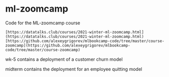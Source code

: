# ml-zoomcamp
Code for the ML-zoomcamp course


    [https://datatalks.club/courses/2021-winter-ml-zoomcamp.html](https://datatalks.club/courses/2021-winter-ml-zoomcamp.html)
    [https://github.com/alexeygrigorev/mlbookcamp-code/tree/master/course-zoomcamp](https://github.com/alexeygrigorev/mlbookcamp-code/tree/master/course-zoomcamp)


wk-5 contains a deployment of a customer churn model

midterm contains the deployment for an employee quitting model
